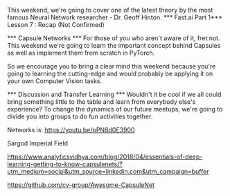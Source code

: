 This weekend, we're going to cover one of the latest theory by the most famous Neural Network researcher - Dr. Geoff Hinton.
*** Fast.ai Part 1***
Lesson 7 : Recap (Not Confirmed)

*** Capsule Networks ***
For those of you who aren't aware of it, fret not.
This weekend we're going to learn the important concept behind Capsules as well as implement them from scratch in PyTorch.

So we encourage you to bring a clear mind this weekend because you're going to learning the cutting-edge and would probably be applying it on your own Computer Vision tasks.

*** Discussion and Transfer Learning ***
Wouldn't it be cool if we all could bring something little to the table and learn from everybody else's experience?
To change the dynamics of our future meetups, we're going to divide you into groups to do fun activities together.


Networks is: https://youtu.be/pPN8d0E3900

Sargod Imperial Field 

https://www.analyticsvidhya.com/blog/2018/04/essentials-of-deep-learning-getting-to-know-capsulenets/?utm_medium=social&utm_source=linkedin.com&utm_campaign=buffer

https://github.com/cv-group/Awesome-CapsuleNet
